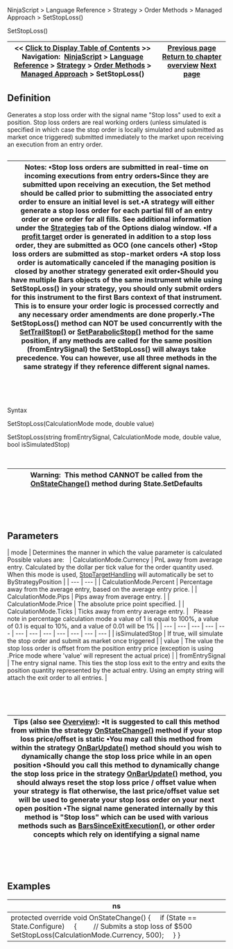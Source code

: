 ﻿


NinjaScript \> Language Reference \> Strategy \> Order Methods \> Managed Approach \> SetStopLoss()






















SetStopLoss()







| \<\< [Click to Display Table of Contents](setstoploss.md) \>\> **Navigation:**     [NinjaScript](ninjascript.md) \> [Language Reference](language_reference_wip.md) \> [Strategy](strategy.md) \> [Order Methods](order_methods.md) \> [Managed Approach](managed_approach.md) \> SetStopLoss() | [Previous page](setprofittarget.md) [Return to chapter overview](managed_approach.md) [Next page](settrailstop.md) |
| --- | --- |











## Definition


Generates a stop loss order with the signal name "Stop loss" used to exit a position. Stop loss orders are real working orders (unless simulated is specified in which case the stop order is locally simulated and submitted as market once triggered) submitted immediately to the market upon receiving an execution from an entry order.


## 




| Notes: •Stop loss orders are submitted in real\-time on incoming executions from entry orders•Since they are submitted upon receiving an execution, the Set method should be called prior to submitting the associated entry order to ensure an initial level is set.•A strategy will either generate a stop loss order for each partial fill of an entry order or one order for all fills. See additional information under the [Strategies](options_strategies.md) tab of the Options dialog window. •If a [profit target](setprofittarget.md) order is generated in addition to a stop loss order, they are submitted as OCO (one cancels other) •Stop loss orders are submitted as stop\-market orders •A stop loss order is automatically canceled if the managing position is closed by another strategy generated exit order•Should you have multiple Bars objects of the same instrument while using SetStopLoss() in your strategy, you should only submit orders for this instrument to the first Bars context of that instrument. This is to ensure your order logic is processed correctly and any necessary order amendments are done properly.•The SetStopLoss() method can NOT be used concurrently with the [SetTrailStop()](settrailstop.md) or [SetParabolicStop()](setparabolicstop.md) method for the same position, if any methods are called for the same position (fromEntrySignal) the SetStopLoss() will always take precedence. You can however, use all three methods in the same strategy if they reference different signal names. |
| --- |



 


 


Syntax


SetStopLoss(CalculationMode mode, double value)


SetStopLoss(string fromEntrySignal, CalculationMode mode, double value, bool isSimulatedStop)


 




| Warning:  This method CANNOT be called from the [OnStateChange()](onstatechange.md) method during State.SetDefaults |
| --- |



 


 


## Parameters




| mode | Determines the manner in which the value parameter is calculated   Possible values are:     | CalculationMode.Currency | PnL away from average entry. Calculated by the dollar per tick value for the order quantity used. When this mode is used, [StopTargetHandling](stoptargethandling.md) will automatically be set to ByStrategyPosition | | --- | --- | | CalculationMode.Percent | Percentage away from the average entry, based on the average entry price. | | CalculationMode.Pips | Pips away from average entry. | | CalculationMode.Price | The absolute price point specified. | | CalculationMode.Ticks | Ticks away from entry average entry. |      Please note in percentage calculation mode a value of 1 is equal to 100%, a value of 0\.1 is equal to 10%, and a value of 0\.01 will be 1% |
| --- | --- | --- | --- | --- | --- | --- | --- | --- | --- | --- | --- |
| isSimulatedStop | If true, will simulate the stop order and submit as market once triggered |
| value | The value the stop loss order is offset from the position entry price (exception is using .Price mode where 'value' will represent the actual price) |
| fromEntrySignal | The entry signal name. This ties the stop loss exit to the entry and exits the position quantity represented by the actual entry. Using an empty string will attach the exit order to all entries. |



 


 




| Tips (also see [Overview](managed_approach.md)): •It is suggested to call this method from within the strategy [OnStateChange()](onstatechange.md) method if your stop loss price/offset is static •You may call this method from within the strategy [OnBarUpdate()](onbarupdate.md) method should you wish to dynamically change the stop loss price while in an open position •Should you call this method to dynamically change the stop loss price in the strategy [OnBarUpdate()](onbarupdate.md) method, you should always reset the stop loss price / offset value when your strategy is flat otherwise, the last price/offset value set will be used to generate your stop loss order on your next open position •The signal name generated internally by this method is "Stop loss" which can be used with various methods such as [BarsSinceExitExecution()](barssinceexitexecution.md), or other order concepts which rely on identifying a signal name |
| --- |



 


 


## Examples




| ns |
| --- |
| protected override void OnStateChange() {      if (State \=\= State.Configure)      {          // Submits a stop loss of $500          SetStopLoss(CalculationMode.Currency, 500);      } } |



 








